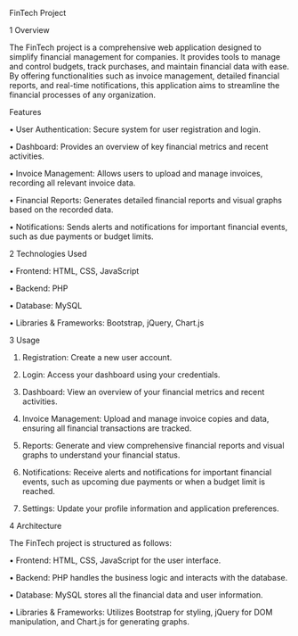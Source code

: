 FinTech Project

1 Overview

The FinTech project is a comprehensive web application designed to simplify financial management for companies. It provides tools to manage and control budgets, track purchases, and maintain financial data with ease. By offering functionalities such as invoice management, detailed financial reports, and real-time notifications, this application aims to streamline the financial processes of any organization.


Features

•	User Authentication: Secure system for user registration and login.

•	Dashboard: Provides an overview of key financial metrics and recent activities.

•	Invoice Management: Allows users to upload and manage invoices, recording all relevant invoice data.

•	Financial Reports: Generates detailed financial reports and visual graphs based on the recorded data.

•	Notifications: Sends alerts and notifications for important financial events, such as due payments or budget limits.



2 Technologies Used

•	Frontend: HTML, CSS, JavaScript

•	Backend: PHP

•	Database: MySQL

•	Libraries & Frameworks: Bootstrap, jQuery, Chart.js


3 Usage

1.	Registration: Create a new user account.
   
2.	Login: Access your dashboard using your credentials.
3.	Dashboard: View an overview of your financial metrics and recent activities.
	
4.	Invoice Management: Upload and manage invoice copies and data, ensuring all financial transactions are tracked.
   
5.	Reports: Generate and view comprehensive financial reports and visual graphs to understand your financial status.
   
6.	Notifications: Receive alerts and notifications for important financial events, such as upcoming due payments or when a budget limit is reached.
    
7.	Settings: Update your profile information and application preferences.


4 Architecture

The FinTech project is structured as follows:

•	Frontend: HTML, CSS, JavaScript for the user interface.

•	Backend: PHP handles the business logic and interacts with the database.

•	Database: MySQL stores all the financial data and user information.

•	Libraries & Frameworks: Utilizes Bootstrap for styling, jQuery for DOM manipulation, and Chart.js for generating graphs.

